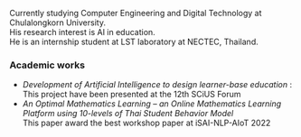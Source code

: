 Currently studying Computer Engineering and Digital Technology at Chulalongkorn University.\
His research interest is AI in education.\
He is an internship student at LST laboratory at NECTEC, Thailand.

### Academic works
- _Development of Artificial Intelligence to design learner-base education_ : This project have been presented at the 12th SCiUS Forum
- _An Optimal Mathematics Learning – an Online Mathematics Learning Platform using 10-levels of Thai Student Behavior Model_\
    This paper award the best workshop paper at iSAI-NLP-AIoT 2022
